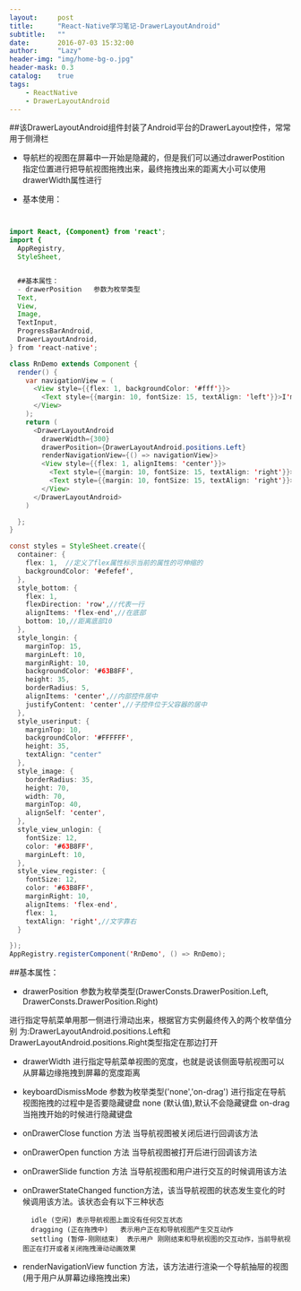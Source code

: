 ```yaml
---
layout:     post
title:      "React-Native学习笔记-DrawerLayoutAndroid"
subtitle:   ""
date:       2016-07-03 15:32:00
author:     "Lazy"
header-img: "img/home-bg-o.jpg"
header-mask: 0.3
catalog:    true
tags:
    - ReactNative
    - DrawerLayoutAndroid
---
```





##该DrawerLayoutAndroid组件封装了Android平台的DrawerLayout控件，常常用于侧滑栏
- 导航栏的视图在屏幕中一开始是隐藏的，但是我们可以通过drawerPostition指定位置进行把导航视图拖拽出来，最终拖拽出来的距离大小可以使用drawerWidth属性进行

- 基本使用：


```java


import React, {Component} from 'react';
import {
  AppRegistry,
  StyleSheet,


  ##基本属性：
  - drawerPosition   参数为枚举类型
  Text,
  View,
  Image,
  TextInput,
  ProgressBarAndroid,
  DrawerLayoutAndroid,
} from 'react-native';

class RnDemo extends Component {
  render() {
    var navigationView = (
      <View style={{flex: 1, backgroundColor: '#fff'}}>
        <Text style={{margin: 10, fontSize: 15, textAlign: 'left'}}>I'm in the Drawer!</Text>
      </View>
    );
    return (
      <DrawerLayoutAndroid
        drawerWidth={300}
        drawerPosition={DrawerLayoutAndroid.positions.Left}
        renderNavigationView={() => navigationView}>
        <View style={{flex: 1, alignItems: 'center'}}>
          <Text style={{margin: 10, fontSize: 15, textAlign: 'right'}}>Hello</Text>
          <Text style={{margin: 10, fontSize: 15, textAlign: 'right'}}>World!</Text>
        </View>
      </DrawerLayoutAndroid>
    )

  };
}

const styles = StyleSheet.create({
  container: {
    flex: 1,  //定义了flex属性标示当前的属性的可伸缩的
    backgroundColor: '#efefef',
  },
  style_bottom: {
    flex: 1,
    flexDirection: 'row',//代表一行
    alignItems: 'flex-end',//在底部
    bottom: 10,//距离底部10
  },
  style_longin: {
    marginTop: 15,
    marginLeft: 10,
    marginRight: 10,
    backgroundColor: '#63B8FF',
    height: 35,
    borderRadius: 5,
    alignItems: 'center',//内部控件居中
    justifyContent: 'center',//子控件位于父容器的居中
  },
  style_userinput: {
    marginTop: 10,
    backgroundColor: '#FFFFFF',
    height: 35,
    textAlign: "center"
  },
  style_image: {
    borderRadius: 35,
    height: 70,
    width: 70,
    marginTop: 40,
    alignSelf: 'center',
  },
  style_view_unlogin: {
    fontSize: 12,
    color: '#63B8FF',
    marginLeft: 10,
  },
  style_view_register: {
    fontSize: 12,
    color: '#63B8FF',
    marginRight: 10,
    alignItems: 'flex-end',
    flex: 1,
    textAlign: 'right',//文字靠右
  }

});
AppRegistry.registerComponent('RnDemo', () => RnDemo);


```


##基本属性：
- drawerPosition   参数为枚举类型(DrawerConsts.DrawerPosition.Left, DrawerConsts.DrawerPosition.Right)

进行指定导航菜单用那一侧进行滑动出来，根据官方实例最终传入的两个枚举值分别    为:DrawerLayoutAndroid.positions.Left和DrawerLayoutAndroid.positions.Right类型指定在那边打开


- drawerWidth  进行指定导航菜单视图的宽度，也就是说该侧面导航视图可以从屏幕边缘拖拽到屏幕的宽度距离



- keyboardDismissMode    参数为枚举类型('none','on-drag') 进行指定在导航视图拖拽的过程中是否要隐藏键盘
        none   (默认值),默认不会隐藏键盘
        on-drag  当拖拽开始的时候进行隐藏键盘


- onDrawerClose   function 方法 当导航视图被关闭后进行回调该方法
- onDrawerOpen   function 方法 当导航视图被打开后进行回调该方法
- onDrawerSlide  function  方法  当导航视图和用户进行交互的时候调用该方法
- onDrawerStateChanged function方法，该当导航视图的状态发生变化的时候调用该方法。该状态会有以下三种状态

        idle (空闲) 表示导航视图上面没有任何交互状态
        dragging (正在拖拽中)   表示用户正在和导航视图产生交互动作
        settling (暂停-刚刚结束)  表示用户 刚刚结束和导航视图的交互动作，当前导航视图正在打开或者关闭拖拽滑动动画效果




- renderNavigationView  function 方法，该方法进行渲染一个导航抽屉的视图(用于用户从屏幕边缘拖拽出来)


